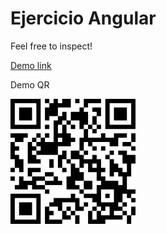 # Ejercicio Angular

 Feel free to inspect!

 [Demo link](https://ejercicio-manuhb.netlify.app)

 Demo QR

 ![demo-qr](demo-qr.png)
